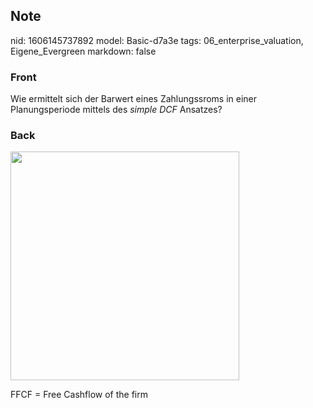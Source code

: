 ## Note
nid: 1606145737892
model: Basic-d7a3e
tags: 06_enterprise_valuation, Eigene_Evergreen
markdown: false

### Front
<p>Wie ermittelt sich der Barwert eines Zahlungssroms in einer
Planungsperiode mittels des <i>simple DCF</i> Ansatzes?

### Back
<p><img src="12m6RMZoSJDh8SPBuvRn.png" style="width: 366px;">
<p>FFCF = Free Cashflow of the firm
